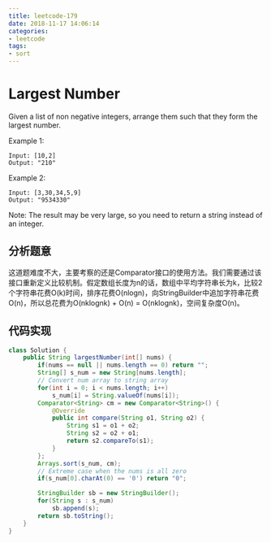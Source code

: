 ```yaml
---
title: leetcode-179
date: 2018-11-17 14:06:14
categories:
- leetcode
tags:
- sort
---
```


# Largest Number

Given a list of non negative integers, arrange them such that they form the largest number.

Example 1:
```
Input: [10,2]
Output: "210"
```
Example 2:
```
Input: [3,30,34,5,9]
Output: "9534330"
```
Note: The result may be very large, so you need to return a string instead of an integer.

## 分析题意
这道题难度不大，主要考察的还是Comparator接口的使用方法。我们需要通过该接口重新定义比较机制。假定数组长度为n的话，数组中平均字符串长为k，比较2个字符串花费O(k)时间，排序花费O(nlogn)，向StringBuilder中追加字符串花费O(n)，所以总花费为O(nklognk) + O(n) = O(nklognk)，空间复杂度O(n)。

## 代码实现
```java
class Solution {
    public String largestNumber(int[] nums) {
        if(nums == null || nums.length == 0) return "";
        String[] s_num = new String[nums.length];
        // Convert num array to string array
        for(int i = 0; i < nums.length; i++)
            s_num[i] = String.valueOf(nums[i]);
        Comparator<String> cm = new Comparator<String>() {
            @Override
            public int compare(String o1, String o2) {
                String s1 = o1 + o2;
                String s2 = o2 + o1;
                return s2.compareTo(s1);
            }
        };
        Arrays.sort(s_num, cm);
        // Extreme case when the nums is all zero
        if(s_num[0].charAt(0) == '0') return "0";

        StringBuilder sb = new StringBuilder();
        for(String s : s_num)
            sb.append(s);
        return sb.toString();
    }
}
```
